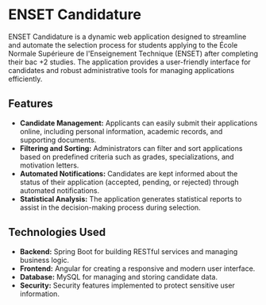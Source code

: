 # ENSET Candidature
ENSET Candidature is a dynamic web application designed to streamline and automate the selection process for students applying to the École Normale Supérieure de l'Enseignement Technique (ENSET) after completing their bac +2 studies. The application provides a user-friendly interface for candidates and robust administrative tools for managing applications efficiently.

## Features
- <strong>Candidate Management:</strong> Applicants can easily submit their applications online, including personal information, academic records, and supporting documents.
- <strong>Filtering and Sorting:</strong> Administrators can filter and sort applications based on predefined criteria such as grades, specializations, and motivation letters.
- <strong>Automated Notifications:</strong> Candidates are kept informed about the status of their application (accepted, pending, or rejected) through automated notifications.
- <strong>Statistical Analysis:</strong> The application generates statistical reports to assist in the decision-making process during selection.

## Technologies Used
- <strong>Backend:</strong> Spring Boot for building RESTful services and managing business logic.
- <strong>Frontend:</strong> Angular for creating a responsive and modern user interface.
- <strong>Database:</strong> MySQL for managing and storing candidate data.
- <strong>Security:</strong> Security features implemented to protect sensitive user information.

